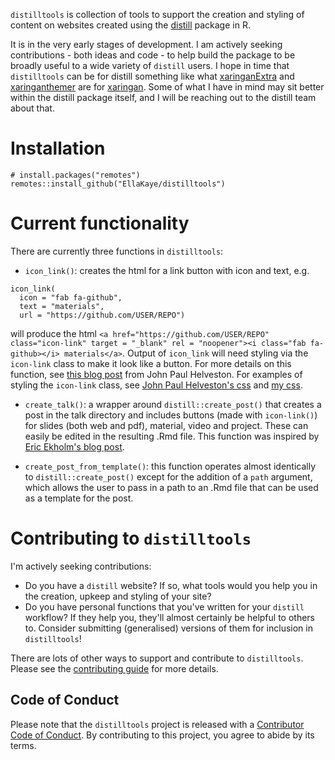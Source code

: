 `distilltools` is collection of tools to support the creation and styling of content on websites created using the [distill](https://rstudio.github.io/distill/) package in R.

It is in the very early stages of development. I am actively seeking contributions - both ideas and code - to help build the package to be broadly useful to a wide variety of `distill` users. I hope in time that `distilltools` can be for distill something like what [xaringanExtra](https://pkg.garrickadenbuie.com/xaringanExtra/#/) and [xaringanthemer](https://pkg.garrickadenbuie.com/xaringanthemer/) are for [xaringan](https://github.com/yihui/xaringan). Some of what I have in mind may sit better within the distill package itself, and I will be reaching out to the distill team about that.

# Installation

```
# install.packages("remotes")
remotes::install_github("EllaKaye/distilltools")
```

# Current functionality

There are currently three functions in `distilltools`:

- `icon_link()`: creates the html for a link button with icon and text, e.g.

```
icon_link(
  icon = "fab fa-github", 
  text = "materials", 
  url = "https://github.com/USER/REPO")
```
will produce the html `<a href="https://github.com/USER/REPO" class="icon-link" target = "_blank" rel = "noopener"><i class="fab fa-github></i> materials</a>`. Output of `icon_link` will need styling via the `icon-link` class to make it look like a button. For more details on this function, see [this blog post](https://www.jhelvy.com/posts/2021-03-25-customizing-distill-with-htmltools-and-css/#link-buttons-with-icons-text) from John Paul Helveston. For examples of styling the `icon-link` class, see [John Paul Helveston's css](https://github.com/jhelvy/jhelvy.com/blob/master/css/jhelvy.css) and [my css](https://github.com/EllaKaye/ellakaye-distill/blob/main/ek_theme.css).

- `create_talk()`: a wrapper around `distill::create_post()` that creates a post in the talk directory and includes buttons (made with `icon-link()`) for slides (both web and pdf), material, video and project. These can easily be edited in the resulting .Rmd file. This function was inspired by [Eric Ekholm's blog post](https://www.ericekholm.com/posts/2021-04-02-personalizing-the-distill-template/).

- `create_post_from_template()`: this function operates almost identically to `distill::create_post()` except for the addition of a `path` argument, which allows the user to pass in a path to an .Rmd file that can be used as a template for the post. 

# Contributing to `distilltools` 

I'm actively seeking contributions:

- Do you have a `distill` website? If so, what tools would you help you in the creation, upkeep and styling of your site?
- Do you have personal functions that you've written for your `distill` workflow? If they help you, they'll almost certainly be helpful to others to. Consider submitting (generalised) versions of them for inclusion in `distilltools`!

There are lots of other ways to support and contribute to `distilltools`. Please see the [contributing guide](.github/CONTRIBUTING) for more details.

## Code of Conduct

Please note that the `distilltools` project is released with a [Contributor Code of Conduct](.github/CODE_OF_CONDUCT.md). By contributing to this project, you agree to abide by its terms.
